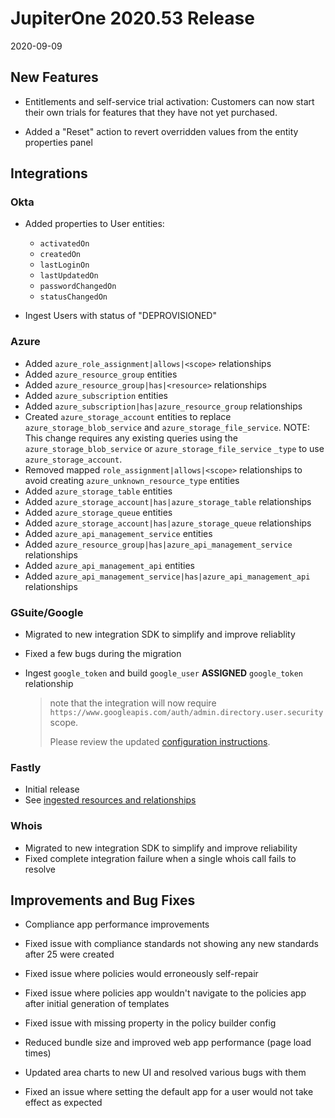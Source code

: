 # JupiterOne 2020.53 Release

2020-09-09

## New Features

- Entitlements and self-service trial activation: Customers can now start their own trials 
  for features that they have not yet purchased.

- Added a "Reset" action to revert overridden values from the entity properties panel

## Integrations

### Okta

- Added properties to User entities:

  * `activatedOn`
  * `createdOn`
  * `lastLoginOn`
  * `lastUpdatedOn`
  * `passwordChangedOn`
  * `statusChangedOn`

- Ingest Users with status of "DEPROVISIONED"

### Azure

* Added `azure_role_assignment|allows|<scope>` relationships
* Added `azure_resource_group` entities
* Added `azure_resource_group|has|<resource>` relationships
* Added `azure_subscription` entities
* Added `azure_subscription|has|azure_resource_group` relationships
* Created `azure_storage_account` entities to replace
  `azure_storage_blob_service` and `azure_storage_file_service`. NOTE: This
  change requires any existing queries using the `azure_storage_blob_service` or
  `azure_storage_file_service` `_type` to use `azure_storage_account`.
* Removed mapped `role_assignment|allows|<scope>` relationships to avoid
  creating `azure_unknown_resource_type` entities
* Added `azure_storage_table` entities
* Added `azure_storage_account|has|azure_storage_table` relationships
* Added `azure_storage_queue` entities
* Added `azure_storage_account|has|azure_storage_queue` relationships
* Added `azure_api_management_service` entities
* Added `azure_resource_group|has|azure_api_management_service` relationships
* Added `azure_api_management_api` entities
* Added `azure_api_management_service|has|azure_api_management_api`
  relationships

### GSuite/Google

* Migrated to new integration SDK to simplify and improve reliablity
* Fixed a few bugs during the migration
* Ingest `google_token` and build `google_user` **ASSIGNED** `google_token`
  relationship
  
  > note that the integration will now require
  > `https://www.googleapis.com/auth/admin.directory.user.security` scope.
  >
  > Please review the updated 
    [configuration instructions](https://github.com/JupiterOne/graph-google/blob/master/docs/jupiterone.md#overview).

### Fastly

* Initial release 
* See [ingested resources and relationships](../docs/integrations/fastly/index.md)

### Whois

* Migrated to new integration SDK to simplify and improve reliability
* Fixed complete integration failure when a single whois call fails to resolve

## Improvements and Bug Fixes

- Compliance app performance improvements

- Fixed issue with compliance standards not showing any new standards after 25 were created

- Fixed issue where policies would erroneously self-repair

- Fixed issue where policies app wouldn't navigate to the policies app after initial generation
  of templates

- Fixed issue with missing property in the policy builder config

- Reduced bundle size and improved web app performance (page load times)

- Updated area charts to new UI and resolved various bugs with them

- Fixed an issue where setting the default app for a user would not take effect as expected

